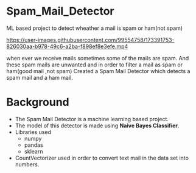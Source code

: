 # Spam_Mail_Detector
ML based project to detect wheather a mail is spam or ham(not spam)


https://user-images.githubusercontent.com/99554758/173391753-826030aa-b978-49c6-a2ba-f898ef8e3efe.mp4

when ever we receive mails sometimes some of the mails are spam.
And these spam mails are unwanted and in order to filter a mail as spam or ham(good mail ,not spam) Created a Spam Mail Detector
which detects a spam mail and a ham mail.

# Background
* The Spam Mail Detector is a machine learning based project. 
* The model of this detector is made using __Naive Bayes Classifier__.
* Libraries used
  * numpy
  * pandas
  * sklearn
* CountVectorizer used in order to convert text mail in the data set into numbers.
